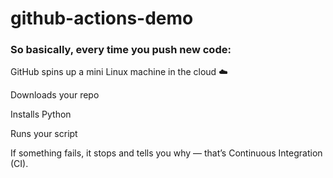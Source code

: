 # github-actions-demo

### So basically, every time you push new code:

GitHub spins up a mini Linux machine in the cloud ☁️ 

Downloads your repo

Installs Python

Runs your script

If something fails, it stops and tells you why — that’s Continuous Integration (CI).

